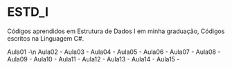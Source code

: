# ESTD_I
Códigos aprendidos em Estrutura de Dados I em minha graduação, Códigos escritos na Linguagem C#.

Aula01 -\n 
Aula02 -
Aula03 -
Aula04 -
Aula05 -
Aula06 -
Aula07 -
Aula08 -
Aula09 -
Aula10 -
Aula11 -
Aula12 -
Aula13 -
Aula14 -
Aula15 -

